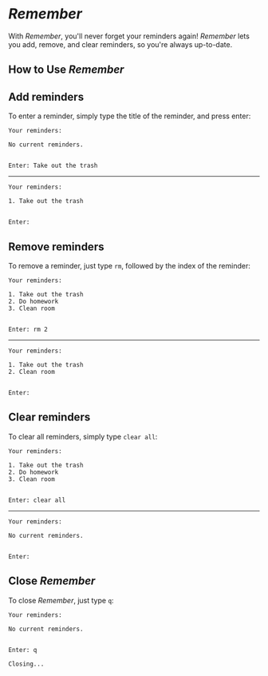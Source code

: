 # *Remember*

With *Remember*, you'll never forget your reminders again! *Remember* lets you add, remove, and clear reminders, so you're always up-to-date.


## How to Use *Remember*


## Add reminders

To enter a reminder, simply type the title of the reminder, and press enter: 

```
Your reminders:

No current reminders.


Enter: Take out the trash 
```
***
```
Your reminders:

1. Take out the trash


Enter:
```

## Remove reminders

To remove a reminder, just type `rm`, followed by the index of the reminder:

```
Your reminders:

1. Take out the trash
2. Do homework
3. Clean room


Enter: rm 2
```
***
```
Your reminders:

1. Take out the trash
2. Clean room


Enter:
```

## Clear reminders

To clear all reminders, simply type `clear all`:

```
Your reminders:

1. Take out the trash
2. Do homework
3. Clean room


Enter: clear all
```
***
```
Your reminders:

No current reminders.


Enter: 
```

## Close *Remember*

To close *Remember*, just type `q`:

```
Your reminders:

No current reminders.


Enter: q

Closing...
```

